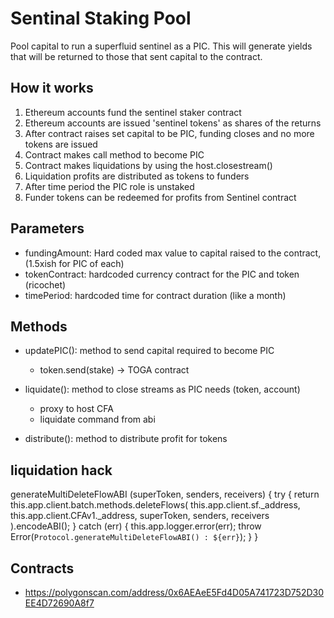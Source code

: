 # Sentinal Staking Pool

Pool capital to run a superfluid sentinel as a PIC. This will generate yields that will be returned to those that sent capital to the contract.

## How it works

1. Ethereum accounts fund the sentinel staker contract
2. Ethereum accounts are issued 'sentinel tokens' as shares of the returns
3. After contract raises set capital to be PIC, funding closes and no more tokens are issued
4. Contract makes call method to become PIC
5. Contract makes liquidations by using the host.closestream()
6. Liquidation profits are distributed as tokens to funders
7. After time period the PIC role is unstaked
8. Funder tokens can be redeemed for profits from Sentinel contract


## Parameters

- fundingAmount: Hard coded max value to capital raised to the contract, (1.5xish for PIC of each)
- tokenContract: hardcoded currency contract for the PIC and token (ricochet)
- timePeriod: hardcoded time for contract duration (like a month)

## Methods

- updatePIC(): method to send capital required to become PIC
	- token.send(stake) -> TOGA contract

- liquidate(): method to close streams as PIC needs (token, account)
	- proxy to host CFA
	- liquidate command from abi

- distribute(): method to distribute profit for tokens



## liquidation hack
  generateMultiDeleteFlowABI (superToken, senders, receivers) {
    try {
      return this.app.client.batch.methods.deleteFlows(
        this.app.client.sf._address,
        this.app.client.CFAv1._address,
        superToken,
        senders,
        receivers
      ).encodeABI();
    } catch (err) {
      this.app.logger.error(err);
      throw Error(`Protocol.generateMultiDeleteFlowABI() : ${err}`);
    }
  }




## Contracts
- https://polygonscan.com/address/0x6AEAeE5Fd4D05A741723D752D30EE4D72690A8f7
 

